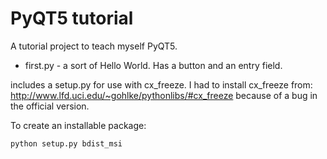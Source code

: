 PyQT5 tutorial
==============

A tutorial project to teach myself PyQT5.

- first.py - a sort of Hello World. Has a button and an entry field.

includes a setup.py for use with cx_freeze. I had to install cx_freeze from: http://www.lfd.uci.edu/~gohlke/pythonlibs/#cx_freeze
because of a bug in the official version. 

To create an installable package:

    python setup.py bdist_msi
    
